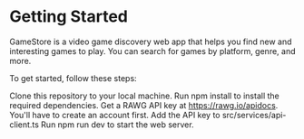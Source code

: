 
# Getting Started
GameStore is a video game discovery web app that helps you find new and interesting games to play. You can search for games by platform, genre, and more.

To get started, follow these steps:

Clone this repository to your local machine.
Run npm install to install the required dependencies.
Get a RAWG API key at https://rawg.io/apidocs. You'll have to create an account first.
Add the API key to src/services/api-client.ts
Run npm run dev to start the web server.

